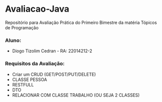 # Avaliacao-Java
Repositório para Avaliação Prática do Primeiro Bimestre da matéria Tópicos de Programação

### Aluno:
- Diogo Tizolim Cedran - RA: 22014212-2

### Requisitos da Avaliação:
- Criar um CRUD (GET/POST/PUT/DELETE)
- CLASSE PESSOA
- RESTFULL
- DTO
- RELACIONAR COM CLASSE TRABALHO (OU SEJA 2 CLASSES)
